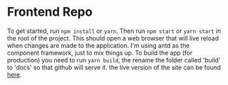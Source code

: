 # Frontend Repo

To get started, run `npm install` or `yarn`. Then run `npm start` or `yarn start` in the root of the project. This should open a web browser that will live reload when changes are made to the application. I'm using antd as the component framework, just to mix things up. To build the app (for production) you need to run `yarn build`, the rename the folder called 'build' to 'docs' so that github will serve it. the live version of the site can be found [here](https://316-power-squad.github.io/kolas/).